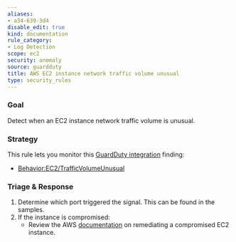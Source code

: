 ```yaml
---
aliases:
- a34-639-3d4
disable_edit: true
kind: documentation
rule_category:
- Log Detection
scope: ec2
security: anomaly
source: guardduty
title: AWS EC2 instance network traffic volume unusual
type: security_rules
---
```


### Goal
Detect when an EC2 instance network traffic volume is unusual.

### Strategy
This rule lets you monitor this [GuardDuty integration][1] finding:

* [Behavior:EC2/TrafficVolumeUnusual][2]


### Triage & Response
1. Determine which port triggered the signal. This can be found in the samples.
2. If the instance is compromised:
   * Review the AWS [documentation][3] on remediating a compromised EC2 instance.

[1]: https://docs.datadoghq.com/integrations/amazon_guardduty/
[2]: https://docs.aws.amazon.com/guardduty/latest/ug/guardduty_behavior.html#behavior4
[3]: https://docs.aws.amazon.com/guardduty/latest/ug/guardduty_remediate.html#compromised-ec2

